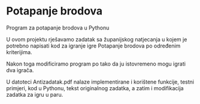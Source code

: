 # Potapanje brodova
 Program za potapanje brodova u Pythonu
 
U ovom projektu rješavamo zadatak sa županijskog natjecanja u kojem je potrebno napisati kod za igranje igre Potapanje brodova po određenim kriterijima.

Nakon toga modificiramo program po tako da ju istovremeno mogu igrati dva igrača.

U datoteci Antizadatak.pdf nalaze implementirane i korištene funkcije, testni primjeri, kod u Pythonu, tekst originalnog zadatka, a zatim i modifikacija zadatka za igru u paru.

